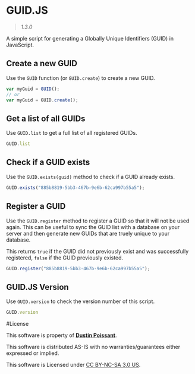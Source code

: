 # GUID.JS

> *1.3.0*

A simple script for generating a Globally Unique Identifiers (GUID) in JavaScript.

## Create a new GUID
Use the `GUID` function (or `GUID.create`) to create a new GUID.
```JavaScript
var myGuid = GUID();
// or
var myGuid = GUID.create();
```

## Get a list of all GUIDs
Use `GUID.list` to get a full list of all registered GUIDs.
```JavaScript
GUID.list
```

## Check if a GUID exists
Use the `GUID.exists(guid)` method to check if a GUID already exists.
```JavaScript
GUID.exists("885b8819-5bb3-467b-9e6b-62ca997b55a5");
```

## Register a GUID
Use the `GUID.register` method to register a GUID so that it will not be used again. This can be useful to sync the GUID list with a database on your server and then generate new GUIDs that are truely unique to your database.

This returns `true` if the GUID did not previously exist and was successfully registered, `false` if the GUID previously existed.
```JavaScript
GUID.register("885b8819-5bb3-467b-9e6b-62ca997b55a5");
```

## GUID.JS Version
Use `GUID.version` to check the version number of this script.
```JavaScript
GUID.version
```

#License

This software is property of [**Dustin Poissant**](http://github.com/dustinpoissant).

This software is distributed AS-IS with no warranties/guarantees either expressed or implied.

This software is Licensed under [CC BY-NC-SA 3.0 US](https://creativecommons.org/licenses/by-nc-sa/3.0/us/).
